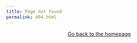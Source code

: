 ```yaml
---
title: Page not found
permalink: 404.html
---
```


<p style="text-align: center;">
  <a href="/">Go back to the homepage</a>
</p>
